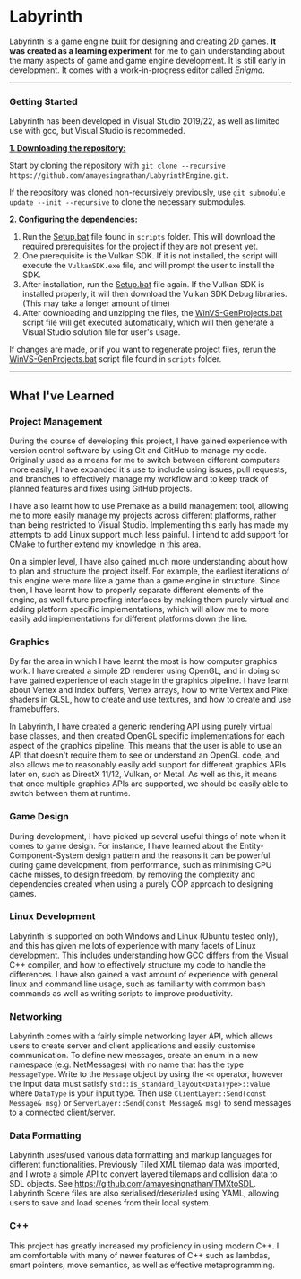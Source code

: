 # Labyrinth #
Labyrinth is a game engine built for designing and creating 2D games.
**It was created as a learning experiment** for me to gain understanding about the many aspects of game and game engine development. It is still early in development. It comes with a work-in-progress editor called *Enigma*.

***

  ### Getting Started ###
  Labyrinth has been developed in Visual Studio 2019/22, as well as limited use with gcc, but Visual Studio is recommeded.

  <ins>**1. Downloading the repository:**</ins>

  Start by cloning the repository with `git clone --recursive https://github.com/amayesingnathan/LabyrinthEngine.git`.

  If the repository was cloned non-recursively previously, use `git submodule update --init --recursive` to clone the necessary submodules.

  <ins>**2. Configuring the dependencies:**</ins>

  1. Run the [Setup.bat](https://github.com/amayesingnathan/LabyrinthEngine/tree/main/scripts/Setup.bat) file found in `scripts` folder. This will download the required prerequisites for the project if they are not present yet.
  2. One prerequisite is the Vulkan SDK. If it is not installed, the script will execute the `VulkanSDK.exe` file, and will prompt the user to install the SDK.
  3. After installation, run the [Setup.bat](https://github.com/amayesingnathan/LabyrinthEngine/tree/main/scripts/Setup.bat) file again. If the Vulkan SDK is installed properly, it will then download the Vulkan SDK Debug libraries. (This may take a longer amount of time)
  4. After downloading and unzipping the files, the [WinVS-GenProjects.bat](https://github.com/amayesingnathan/LabyrinthEngine/tree/main/scripts/WinVS-GenProjects.bat) script file will get executed automatically, which will then generate a Visual Studio solution file for user's usage.

  If changes are made, or if you want to regenerate project files, rerun the [WinVS-GenProjects.bat](https://github.com/amayesingnathan/LabyrinthEngine/tree/main/scripts/WinVS-GenProjects.ba) script file found in `scripts` folder.

***

## What I've Learned ##
  
  ### Project Management ###
  
  During the course of developing this project, I have gained experience with version control software by using Git and GitHub to manage my code. 
  Originally used as a means for me to switch between different computers more easily, I have expanded it's use to include using issues, pull requests, and branches to 
  effectively manage my workflow and to keep track of planned features and fixes using GitHub projects.
  
  I have also learnt how to use Premake as a build management tool, allowing me to more easily manage my projects across different platforms, rather than being 
  restricted to Visual Studio. Implementing this early has made my attempts to add Linux support much less painful. I intend to add support for CMake to further
  extend my knowledge in this area.
  
  On a simpler level, I have also gained much more understanding about how to plan and structure the project itself. For example, the earliest iterations of this engine were
  more like a game than a game engine in structure. Since then, I have learnt how to properly separate different elements of the engine, as well future proofing 
  interfaces by making them purely virtual and adding platform specific implementations, which will allow me to more easily add implementations for different platforms down the line.
  
  ### Graphics ###
  
  By far the area in which I have learnt the most is how computer graphics work. I have created a simple 2D renderer using OpenGL, and in doing so have gained experience 
  of each stage in the graphics pipeline. I have learnt about Vertex and Index buffers, Vertex arrays, how to write Vertex and Pixel shaders in GLSL, how to create and
  use textures, and how to create and use framebuffers.
  
  In Labyrinth, I have created a generic rendering API using purely virtual base classes, and then created OpenGL specific implementations for each aspect of the
  graphics pipeline. This means that the user is able to use an API that doesn't require them to see or understand an OpenGL code, and also allows me to reasonably
  easily add support for different graphics APIs later on, such as DirectX 11/12, Vulkan, or Metal. As well as this, it means that once multiple graphics APIs are 
  supported, we should be easily able to switch between them at runtime.
  
  ### Game Design ###
  
  During development, I have picked up several useful things of note when it comes to game design. For instance, I have learned about the Entity-Component-System 
  design pattern and the reasons it can be powerful during game development, from performance, such as minimising CPU cache misses, to design freedom, by removing the
  complexity and dependencies created when using a purely OOP approach to designing games.
  
  ### Linux Development ###
  
  Labyrinth is supported on both Windows and Linux (Ubuntu tested only), and this has given me lots of experience with many facets of Linux development.
  This includes understanding how GCC differs from the Visual C++ compiler, and how to effectively structure my code to handle the differences.
  I have also gained a vast amount of experience with general linux and command line usage, such as familiarity with common bash commands as well as writing scripts to improve productivity.
  
  ### Networking ###
  
  Labyrinth comes with a fairly simple networking layer API, which allows users to create server and client applications and easily customise communication.
  To define new messages, create an enum in a new namespace (e.g. NetMessages) with no name that has the type `MessageType`. 
  Write to the `Message` object by using the `<<` operator, however the input data must satisfy `std::is_standard_layout<DataType>::value` where `DataType` is your input type.
  Then use `ClientLayer::Send(const Message& msg)` or `ServerLayer::Send(const Message& msg)` to send messages to a connected client/server.
  
  ### Data Formatting ###
  
  Labyrinth uses/used various data formatting and markup languages for different functionalities. 
  Previously Tiled XML tilemap data was imported, and I wrote a simple API to convert layered tilemaps and collision data to SDL objects. See https://github.com/amayesingnathan/TMXtoSDL.
  Labyrinth Scene files are also serialised/deserialed using YAML, allowing users to save and load scenes from their local system. 
  
  ### C++ ###
  
  This project has greatly increased my proficiency in using modern C++. I am comfortable with many of newer features of C++ such as lambdas,
  smart pointers, move semantics, as well as effective metaprogramming.
  